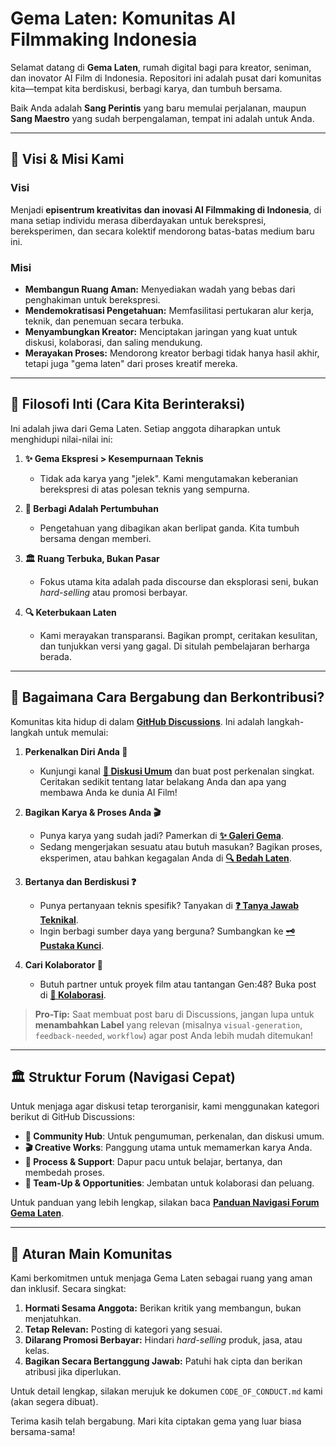# Gema Laten: Komunitas AI Filmmaking Indonesia

<!-- Anda bisa mengganti URL placeholder di atas dengan banner resmi Gema Laten -->

Selamat datang di **Gema Laten**, rumah digital bagi para kreator, seniman, dan inovator AI Film di Indonesia. Repositori ini adalah pusat dari komunitas kita—tempat kita berdiskusi, berbagi karya, dan tumbuh bersama.

Baik Anda adalah **Sang Perintis** yang baru memulai perjalanan, maupun **Sang Maestro** yang sudah berpengalaman, tempat ini adalah untuk Anda.

---

## 🧭 Visi & Misi Kami

### Visi
Menjadi **episentrum kreativitas dan inovasi AI Filmmaking di Indonesia**, di mana setiap individu merasa diberdayakan untuk berekspresi, bereksperimen, dan secara kolektif mendorong batas-batas medium baru ini.

### Misi
*   **Membangun Ruang Aman:** Menyediakan wadah yang bebas dari penghakiman untuk berekspresi.
*   **Mendemokratisasi Pengetahuan:** Memfasilitasi pertukaran alur kerja, teknik, dan penemuan secara terbuka.
*   **Menyambungkan Kreator:** Menciptakan jaringan yang kuat untuk diskusi, kolaborasi, dan saling mendukung.
*   **Merayakan Proses:** Mendorong kreator berbagi tidak hanya hasil akhir, tetapi juga "gema laten" dari proses kreatif mereka.

---

## 🌱 Filosofi Inti (Cara Kita Berinteraksi)

Ini adalah jiwa dari Gema Laten. Setiap anggota diharapkan untuk menghidupi nilai-nilai ini:

1.  **✨ Gema Ekspresi > Kesempurnaan Teknis**
    *   Tidak ada karya yang "jelek". Kami mengutamakan keberanian berekspresi di atas polesan teknis yang sempurna.

2.  **🧠 Berbagi Adalah Pertumbuhan**
    *   Pengetahuan yang dibagikan akan berlipat ganda. Kita tumbuh bersama dengan memberi.

3.  **🏛️ Ruang Terbuka, Bukan Pasar**
    *   Fokus utama kita adalah pada discourse dan eksplorasi seni, bukan *hard-selling* atau promosi berbayar.

4.  **🔍 Keterbukaan Laten**
    *   Kami merayakan transparansi. Bagikan prompt, ceritakan kesulitan, dan tunjukkan versi yang gagal. Di situlah pembelajaran berharga berada.

---

## 🚀 Bagaimana Cara Bergabung dan Berkontribusi?

Komunitas kita hidup di dalam **[GitHub Discussions](https://github.com/taruma/gemalaten/discussions)**. Ini adalah langkah-langkah untuk memulai:

1.  **Perkenalkan Diri Anda 👋**
    *   Kunjungi kanal **[💬 Diskusi Umum](https://github.com/taruma/gemalaten/discussions/categories/diskusi-umum)** dan buat post perkenalan singkat. Ceritakan sedikit tentang latar belakang Anda dan apa yang membawa Anda ke dunia AI Film!

2.  **Bagikan Karya & Proses Anda 🎬**
    *   Punya karya yang sudah jadi? Pamerkan di **[✨ Galeri Gema](https://github.com/taruma/gemalaten/discussions/categories/galeri-gema)**.
    *   Sedang mengerjakan sesuatu atau butuh masukan? Bagikan proses, eksperimen, atau bahkan kegagalan Anda di **[🔍 Bedah Laten](https://github.com/taruma/gemalaten/discussions/categories/bedah-laten)**.

3.  **Bertanya dan Berdiskusi ❓**
    *   Punya pertanyaan teknis spesifik? Tanyakan di **[❓ Tanya Jawab Teknikal](https://github.com/taruma/gemalaten/discussions/categories/tanya-jawab-teknikal)**.
    *   Ingin berbagi sumber daya yang berguna? Sumbangkan ke **[🗝️ Pustaka Kunci](https://github.com/taruma/gemalaten/discussions/categories/pustaka-kunci)**.

4.  **Cari Kolaborator 🤝**
    *   Butuh partner untuk proyek film atau tantangan Gen:48? Buka post di **[🤝 Kolaborasi](https://github.com/taruma/gemalaten/discussions/categories/kolaborasi)**.

> **Pro-Tip:** Saat membuat post baru di Discussions, jangan lupa untuk **menambahkan Label** yang relevan (misalnya `visual-generation`, `feedback-needed`, `workflow`) agar post Anda lebih mudah ditemukan!

---

## 🏛️ Struktur Forum (Navigasi Cepat)

Untuk menjaga agar diskusi tetap terorganisir, kami menggunakan kategori berikut di GitHub Discussions:

*   **📌 Community Hub**: Untuk pengumuman, perkenalan, dan diskusi umum.
*   **🎬 Creative Works**: Panggung utama untuk memamerkan karya Anda.
*   **🔧 Process & Support**: Dapur pacu untuk belajar, bertanya, dan membedah proses.
*   **🤝 Team-Up & Opportunities**: Jembatan untuk kolaborasi dan peluang.

Untuk panduan yang lebih lengkap, silakan baca **[Panduan Navigasi Forum Gema Laten](https://github.com/taruma/gemalaten/discussions/3)**.

---

## 📜 Aturan Main Komunitas

Kami berkomitmen untuk menjaga Gema Laten sebagai ruang yang aman dan inklusif. Secara singkat:

1.  **Hormati Sesama Anggota:** Berikan kritik yang membangun, bukan menjatuhkan.
2.  **Tetap Relevan:** Posting di kategori yang sesuai.
3.  **Dilarang Promosi Berbayar:** Hindari *hard-selling* produk, jasa, atau kelas.
4.  **Bagikan Secara Bertanggung Jawab:** Patuhi hak cipta dan berikan atribusi jika diperlukan.

Untuk detail lengkap, silakan merujuk ke dokumen `CODE_OF_CONDUCT.md` kami (akan segera dibuat).

Terima kasih telah bergabung. Mari kita ciptakan gema yang luar biasa bersama-sama!
